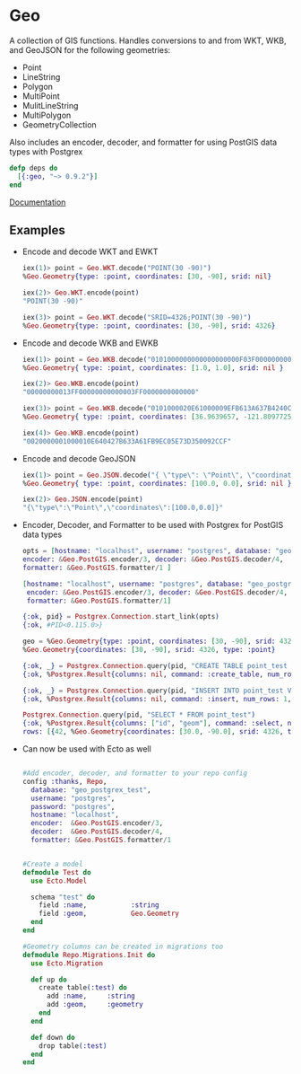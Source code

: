 # Geo

A collection of GIS functions. Handles conversions to and from WKT, WKB, and GeoJSON for the following geometries:

* Point
* LineString
* Polygon
* MultiPoint
* MulitLineString
* MultiPolygon
* GeometryCollection


Also includes an encoder, decoder, and formatter for using PostGIS data types with Postgrex

```elixir
defp deps do
  [{:geo, "~> 0.9.2"}]
end
```

[Documentation](http://hexdocs.pm/geo)


## Examples


* Encode and decode WKT and EWKT

  ```elixir
  iex(1)> point = Geo.WKT.decode("POINT(30 -90)")
  %Geo.Geometry{type: :point, coordinates: [30, -90], srid: nil}

  iex(2)> Geo.WKT.encode(point)
  "POINT(30 -90)"

  iex(3)> point = Geo.WKT.decode("SRID=4326;POINT(30 -90)")
  %Geo.Geometry{type: :point, coordinates: [30, -90], srid: 4326}
  ```


* Encode and decode WKB and EWKB

  ```elixir
  iex(1)> point = Geo.WKB.decode("0101000000000000000000F03F000000000000F03F")
  %Geo.Geometry{ type: :point, coordinates: [1.0, 1.0], srid: nil }

  iex(2)> Geo.WKB.encode(point)
  "00000000013FF00000000000003FF0000000000000"

  iex(3)> point = Geo.WKB.decode("0101000020E61000009EFB613A637B4240CF2C0950D3735EC0")
  %Geo.Geometry{ type: :point, coordinates: [36.9639657, -121.8097725], srid: 4326 }

  iex(4)> Geo.WKB.encode(point)
  "0020000001000010E640427B633A61FB9EC05E73D350092CCF"
  ```

* Encode and decode GeoJSON

  ```elixir
  iex(1)> point = Geo.JSON.decode("{ \"type\": \"Point\", \"coordinates\": [100.0, 0.0] }")
  %Geo.Geometry{ type: :point, coordinates: [100.0, 0.0], srid: nil }

  iex(2)> Geo.JSON.encode(point)
  "{\"type\":\"Point\",\"coordinates\":[100.0,0.0]}"
  ```

* Encoder, Decoder, and Formatter to be used with Postgrex for PostGIS data types

  ```elixir
  opts = [hostname: "localhost", username: "postgres", database: "geo_postgrex_test",
  encoder: &Geo.PostGIS.encoder/3, decoder: &Geo.PostGIS.decoder/4,
  formatter: &Geo.PostGIS.formatter/1 ]

  [hostname: "localhost", username: "postgres", database: "geo_postgrex_test",
   encoder: &Geo.PostGIS.encoder/3, decoder: &Geo.PostGIS.decoder/4,
   formatter: &Geo.PostGIS.formatter/1]

  {:ok, pid} = Postgrex.Connection.start_link(opts)
  {:ok, #PID<0.115.0>}

  geo = %Geo.Geometry{type: :point, coordinates: [30, -90], srid: 4326}
  %Geo.Geometry{coordinates: [30, -90], srid: 4326, type: :point}
  
  {:ok, _} = Postgrex.Connection.query(pid, "CREATE TABLE point_test (id int, geom geometry(Point, 4326))")
  {:ok, %Postgrex.Result{columns: nil, command: :create_table, num_rows: 0, rows: nil}}
  
  {:ok, _} = Postgrex.Connection.query(pid, "INSERT INTO point_test VALUES ($1, $2)", [42, geo])
  {:ok, %Postgrex.Result{columns: nil, command: :insert, num_rows: 1, rows: nil}}
  
  Postgrex.Connection.query(pid, "SELECT * FROM point_test")
  {:ok, %Postgrex.Result{columns: ["id", "geom"], command: :select, num_rows: 1,
  rows: [{42, %Geo.Geometry{coordinates: [30.0, -90.0], srid: 4326, type: :point}}]}}
  ```
  
* Can now be used with Ecto as well

  ```elixir

  #Add encoder, decoder, and formatter to your repo config
  config :thanks, Repo,
    database: "geo_postgrex_test",
    username: "postgres",
    password: "postgres",
    hostname: "localhost",
    encoder:  &Geo.PostGIS.encoder/3, 
    decoder:  &Geo.PostGIS.decoder/4,
    formatter: &Geo.PostGIS.formatter/1


  #Create a model
  defmodule Test do
    use Ecto.Model

    schema "test" do
      field :name,           :string
      field :geom,           Geo.Geometry
    end
  end

  #Geometry columns can be created in migrations too
  defmodule Repo.Migrations.Init do
    use Ecto.Migration

    def up do
      create table(:test) do
        add :name,     :string
        add :geom,     :geometry
      end
    end

    def down do
      drop table(:test)
    end
  end
  ```
